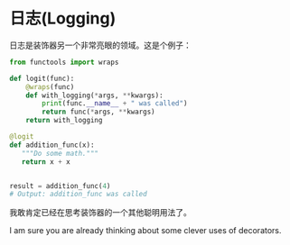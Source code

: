 # 日志(Logging)

日志是装饰器另一个非常亮眼的领域。这是个例子：
```python
from functools import wraps

def logit(func):
    @wraps(func)
    def with_logging(*args, **kwargs):
        print(func.__name__ + " was called")
        return func(*args, **kwargs)
    return with_logging

@logit
def addition_func(x):
   """Do some math."""
   return x + x


result = addition_func(4)
# Output: addition_func was called
```

我敢肯定已经在思考装饰器的一个其他聪明用法了。

I am sure you are already thinking about some clever uses of decorators.


